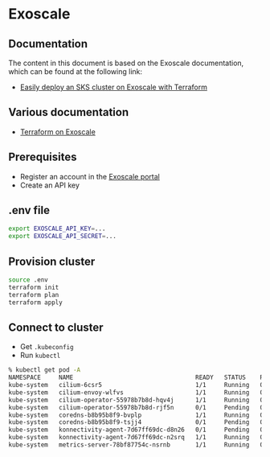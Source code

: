 # Exoscale

## Documentation

The content in this document is based on the Exoscale documentation, which can be found at the following link:
- [Easily deploy an SKS cluster on Exoscale with Terraform](https://www.exoscale.com/syslog/easy-terraform-sks/)


## Various documentation

- [Terraform on Exoscale](https://www.exoscale.com/syslog/terraform-with-exoscale/)

## Prerequisites

- Register an account in the [Exoscale portal](https://portal.exoscale.com/)
- Create an API key

## .env file

```bash
export EXOSCALE_API_KEY=...
export EXOSCALE_API_SECRET=...
```

## Provision cluster

```bash
source .env
terraform init
terraform plan
terraform apply
```

## Connect to cluster

- Get `.kubeconfig`
- Run `kubectl`
```bash
% kubectl get pod -A
NAMESPACE     NAME                                  READY   STATUS    RESTARTS   AGE
kube-system   cilium-6csr5                          1/1     Running   0          5m54s
kube-system   cilium-envoy-wlfvs                    1/1     Running   0          5m54s
kube-system   cilium-operator-55978b7b8d-hqv4j      1/1     Running   0          8m42s
kube-system   cilium-operator-55978b7b8d-rjf5n      0/1     Pending   0          25s
kube-system   coredns-b8b95b8f9-bvplp               1/1     Running   0          25s
kube-system   coredns-b8b95b8f9-tsjj4               0/1     Pending   0          25s
kube-system   konnectivity-agent-7d67ff69dc-d8n26   0/1     Pending   0          25s
kube-system   konnectivity-agent-7d67ff69dc-n2srq   1/1     Running   0          8m34s
kube-system   metrics-server-78bf87754c-nsrnb       1/1     Running   0          25s
```
